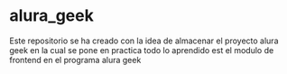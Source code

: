 # alura_geek
Este repositorio se ha creado con la idea de almacenar el proyecto alura geek en la cual se pone en practica todo lo aprendido est el modulo de frontend en el programa alura geek
